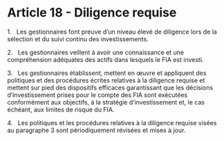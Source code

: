 # Article 18 - Diligence requise


1.   Les gestionnaires font preuve d’un niveau élevé de diligence lors de la sélection et du suivi continu des investissements.

2.   Les gestionnaires veillent à avoir une connaissance et une compréhension adéquates des actifs dans lesquels le FIA est investi.

3.   Les gestionnaires établissent, mettent en œuvre et appliquent des politiques et des procédures écrites relatives à la diligence requise et mettent sur pied des dispositifs efficaces garantissant que les décisions d’investissement prises pour le compte des FIA sont exécutées conformément aux objectifs, à la stratégie d’investissement et, le cas échéant, aux limites de risque du FIA.

4.   Les politiques et les procédures relatives à la diligence requise visées au paragraphe 3 sont périodiquement révisées et mises à jour.
